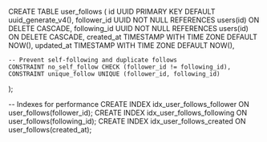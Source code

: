 CREATE TABLE user_follows (
    id UUID PRIMARY KEY DEFAULT uuid_generate_v4(),
    follower_id UUID NOT NULL REFERENCES users(id) ON DELETE CASCADE,
    following_id UUID NOT NULL REFERENCES users(id) ON DELETE CASCADE,
    created_at TIMESTAMP WITH TIME ZONE DEFAULT NOW(),
    updated_at TIMESTAMP WITH TIME ZONE DEFAULT NOW(),
    
    -- Prevent self-following and duplicate follows
    CONSTRAINT no_self_follow CHECK (follower_id != following_id),
    CONSTRAINT unique_follow UNIQUE (follower_id, following_id)
);

-- Indexes for performance
CREATE INDEX idx_user_follows_follower ON user_follows(follower_id);
CREATE INDEX idx_user_follows_following ON user_follows(following_id);
CREATE INDEX idx_user_follows_created ON user_follows(created_at);